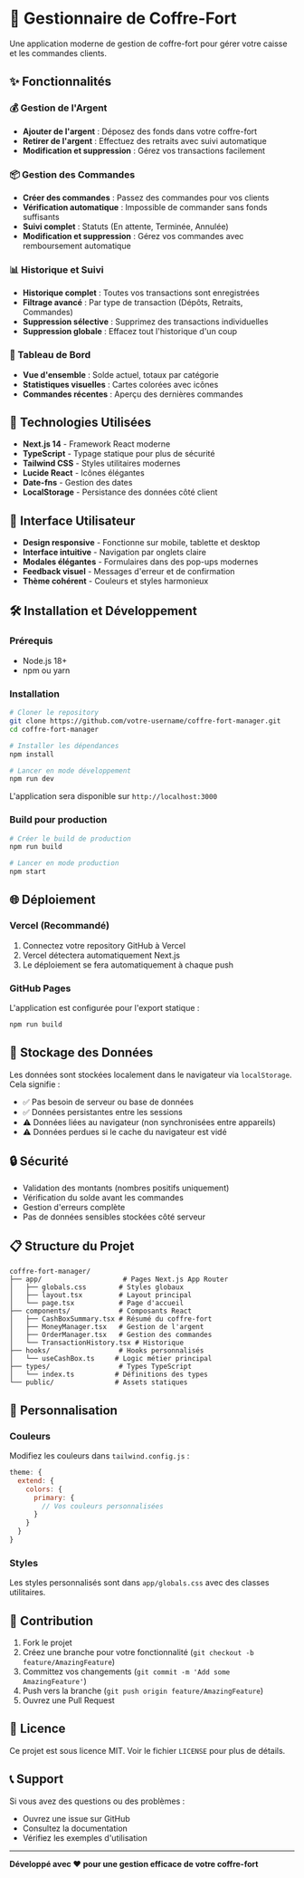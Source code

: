 # 🏦 Gestionnaire de Coffre-Fort

Une application moderne de gestion de coffre-fort pour gérer votre caisse et les commandes clients.

## ✨ Fonctionnalités

### 💰 Gestion de l'Argent
- **Ajouter de l'argent** : Déposez des fonds dans votre coffre-fort
- **Retirer de l'argent** : Effectuez des retraits avec suivi automatique
- **Modification et suppression** : Gérez vos transactions facilement

### 📦 Gestion des Commandes
- **Créer des commandes** : Passez des commandes pour vos clients
- **Vérification automatique** : Impossible de commander sans fonds suffisants
- **Suivi complet** : Statuts (En attente, Terminée, Annulée)
- **Modification et suppression** : Gérez vos commandes avec remboursement automatique

### 📊 Historique et Suivi
- **Historique complet** : Toutes vos transactions sont enregistrées
- **Filtrage avancé** : Par type de transaction (Dépôts, Retraits, Commandes)
- **Suppression sélective** : Supprimez des transactions individuelles
- **Suppression globale** : Effacez tout l'historique d'un coup

### 🎯 Tableau de Bord
- **Vue d'ensemble** : Solde actuel, totaux par catégorie
- **Statistiques visuelles** : Cartes colorées avec icônes
- **Commandes récentes** : Aperçu des dernières commandes

## 🚀 Technologies Utilisées

- **Next.js 14** - Framework React moderne
- **TypeScript** - Typage statique pour plus de sécurité
- **Tailwind CSS** - Styles utilitaires modernes
- **Lucide React** - Icônes élégantes
- **Date-fns** - Gestion des dates
- **LocalStorage** - Persistance des données côté client

## 📱 Interface Utilisateur

- **Design responsive** - Fonctionne sur mobile, tablette et desktop
- **Interface intuitive** - Navigation par onglets claire
- **Modales élégantes** - Formulaires dans des pop-ups modernes
- **Feedback visuel** - Messages d'erreur et de confirmation
- **Thème cohérent** - Couleurs et styles harmonieux

## 🛠️ Installation et Développement

### Prérequis
- Node.js 18+ 
- npm ou yarn

### Installation
```bash
# Cloner le repository
git clone https://github.com/votre-username/coffre-fort-manager.git
cd coffre-fort-manager

# Installer les dépendances
npm install

# Lancer en mode développement
npm run dev
```

L'application sera disponible sur `http://localhost:3000`

### Build pour production
```bash
# Créer le build de production
npm run build

# Lancer en mode production
npm start
```

## 🌐 Déploiement

### Vercel (Recommandé)
1. Connectez votre repository GitHub à Vercel
2. Vercel détectera automatiquement Next.js
3. Le déploiement se fera automatiquement à chaque push

### GitHub Pages
L'application est configurée pour l'export statique :
```bash
npm run build
```

## 💾 Stockage des Données

Les données sont stockées localement dans le navigateur via `localStorage`. Cela signifie :
- ✅ Pas besoin de serveur ou base de données
- ✅ Données persistantes entre les sessions
- ⚠️ Données liées au navigateur (non synchronisées entre appareils)
- ⚠️ Données perdues si le cache du navigateur est vidé

## 🔒 Sécurité

- Validation des montants (nombres positifs uniquement)
- Vérification du solde avant les commandes
- Gestion d'erreurs complète
- Pas de données sensibles stockées côté serveur

## 📋 Structure du Projet

```
coffre-fort-manager/
├── app/                    # Pages Next.js App Router
│   ├── globals.css        # Styles globaux
│   ├── layout.tsx         # Layout principal
│   └── page.tsx           # Page d'accueil
├── components/            # Composants React
│   ├── CashBoxSummary.tsx # Résumé du coffre-fort
│   ├── MoneyManager.tsx   # Gestion de l'argent
│   ├── OrderManager.tsx   # Gestion des commandes
│   └── TransactionHistory.tsx # Historique
├── hooks/                 # Hooks personnalisés
│   └── useCashBox.ts     # Logic métier principal
├── types/                 # Types TypeScript
│   └── index.ts          # Définitions des types
└── public/               # Assets statiques
```

## 🎨 Personnalisation

### Couleurs
Modifiez les couleurs dans `tailwind.config.js` :
```javascript
theme: {
  extend: {
    colors: {
      primary: {
        // Vos couleurs personnalisées
      }
    }
  }
}
```

### Styles
Les styles personnalisés sont dans `app/globals.css` avec des classes utilitaires.

## 🤝 Contribution

1. Fork le projet
2. Créez une branche pour votre fonctionnalité (`git checkout -b feature/AmazingFeature`)
3. Committez vos changements (`git commit -m 'Add some AmazingFeature'`)
4. Push vers la branche (`git push origin feature/AmazingFeature`)
5. Ouvrez une Pull Request

## 📄 Licence

Ce projet est sous licence MIT. Voir le fichier `LICENSE` pour plus de détails.

## 📞 Support

Si vous avez des questions ou des problèmes :
- Ouvrez une issue sur GitHub
- Consultez la documentation
- Vérifiez les exemples d'utilisation

---

**Développé avec ❤️ pour une gestion efficace de votre coffre-fort**